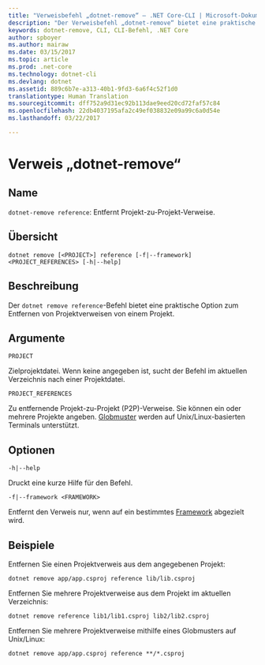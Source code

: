 ```yaml
---
title: "Verweisbefehl „dotnet-remove“ – .NET Core-CLI | Microsoft-Dokumentation"
description: "Der Verweisbefehl „dotnet-remove“ bietet eine praktische Option zum Entfernen von Projekt-zu-Projekt-Verweisen."
keywords: dotnet-remove, CLI, CLI-Befehl, .NET Core
author: spboyer
ms.author: mairaw
ms.date: 03/15/2017
ms.topic: article
ms.prod: .net-core
ms.technology: dotnet-cli
ms.devlang: dotnet
ms.assetid: 889c6b7e-a313-40b1-9fd3-6a6f4c52f1d0
translationtype: Human Translation
ms.sourcegitcommit: dff752a9d31ec92b113dae9eed20cd72faf57c84
ms.openlocfilehash: 22db4037195afa2c49ef038832e09a99c6a0d54e
ms.lasthandoff: 03/22/2017

---
```


# <a name="dotnet-remove-reference"></a>Verweis „dotnet-remove“

## <a name="name"></a>Name

`dotnet-remove reference`: Entfernt Projekt-zu-Projekt-Verweise.

## <a name="synopsis"></a>Übersicht

`dotnet remove [<PROJECT>] reference [-f|--framework] <PROJECT_REFERENCES> [-h|--help]`

## <a name="description"></a>Beschreibung

Der `dotnet remove reference`-Befehl bietet eine praktische Option zum Entfernen von Projektverweisen von einem Projekt.

## <a name="arguments"></a>Argumente

`PROJECT`

Zielprojektdatei. Wenn keine angegeben ist, sucht der Befehl im aktuellen Verzeichnis nach einer Projektdatei.

`PROJECT_REFERENCES`

Zu entfernende Projekt-zu-Projekt (P2P)-Verweise. Sie können ein oder mehrere Projekte angeben. [Globmuster](https://en.wikipedia.org/wiki/Glob_(programming)) werden auf Unix/Linux-basierten Terminals unterstützt.

## <a name="options"></a>Optionen

`-h|--help`

Druckt eine kurze Hilfe für den Befehl.

`-f|--framework <FRAMEWORK>`

Entfernt den Verweis nur, wenn auf ein bestimmtes [Framework](../../standard/frameworks.md) abgezielt wird.

## <a name="examples"></a>Beispiele

Entfernen Sie einen Projektverweis aus dem angegebenen Projekt:

`dotnet remove app/app.csproj reference lib/lib.csproj`

Entfernen Sie mehrere Projektverweise aus dem Projekt im aktuellen Verzeichnis:

`dotnet remove reference lib1/lib1.csproj lib2/lib2.csproj`

Entfernen Sie mehrere Projektverweise mithilfe eines Globmusters auf Unix/Linux:

`dotnet remove app/app.csproj reference **/*.csproj`

